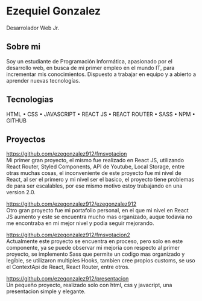 
# Ezequiel Gonzalez

Desarrolador Web Jr.

## Sobre mi

Soy un estudiante de Programación Informática, apasionado por el desarrollo web, en busca de mi primer empleo en el mundo IT, para incrementar mis conocimientos. Dispuesto a trabajar en equipo y a abierto a aprender nuevas tecnologías.

## Tecnologias

HTML • CSS • JAVASCRIPT • REACT JS • REACT ROUTER • SASS • NPM • GITHUB

## Proyectos

https://github.com/ezegonzalez912/fmsvotacion <br />
Mi primer gran proyecto, el mismo fue realizado en React JS, utilizando React Router, Styled Components, API de Youtube, Local Storage, entre otras muchas cosas, el inconveniente de este proyecto fue mi nivel de React, al ser el primero y mi nivel ser el basico, el proyecto tiene problemas de para ser escalables, por ese mismo motivo estoy trabajando en una version 2.0.

https://github.com/ezegonzalez912/ezegonzalez912 <br />
Otro gran proyecto fue mi portafolio personal, en el que mi nivel en React JS aumento y este se encuentra mucho mas organizado, auque todavia no me encontraba en mi mejor nivel y podia seguir mejorando.

https://github.com/ezegonzalez912/fmsvotacion2 <br />
Actualmente este proyecto se encuentra en proceso, pero solo en este componente, ya se puede observar mi mejoria con respecto al primer proyecto, se implemento Sass que permite un codigo mas organizado y legible, se utilizaron multiples Hooks, tambien cree propios customs, se uso el ContextApi de React, React Router, entre otros.

https://github.com/ezegonzalez912/presentacion <br />
Un pequeño proyecto, realizado solo con html, css y javacript, una presentacion simple y elegante.
